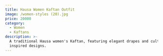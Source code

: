 ```yaml
---
title: Hausa Women Kaftan Outfit
image: /women-styles (20).jpg
price: 20000
category:
  - Women
  - Kaftans
description: >-
  A traditional Hausa women's Kaftan, featuring elegant drapes and culturally
  inspired designs.
---
```


